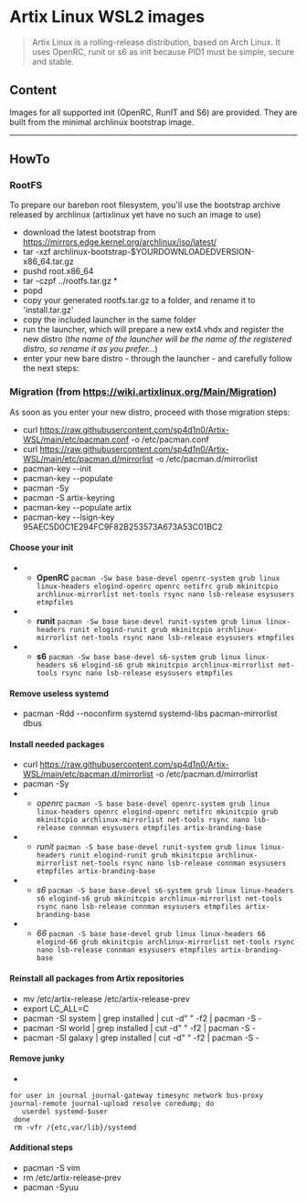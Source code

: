 # Artix Linux WSL2 images

> Artix Linux is a rolling-release distribution, based on Arch Linux.
> It uses OpenRC, runit or s6 as init because PID1 must be simple, secure and stable.

## Content

Images for all supported init (OpenRC, RunIT and S6) are provided. They are built from the minimal archlinux bootstrap image.

---

## HowTo

### RootFS
To prepare our barebon root filesystem, you'll use the bootstrap archive released by archlinux (artixlinux yet have no such an image to use)
- download the latest bootstrap from https://mirrors.edge.kernel.org/archlinux/iso/latest/
- tar -xzf archlinux-bootstrap-$YOURDOWNLOADEDVERSION-x86_64.tar.gz
- pushd root.x86_64
- tar -czpf ../rootfs.tar.gz *
- popd
- copy your generated rootfs.tar.gz to a folder, and rename it to 'install.tar.gz'
- copy the included launcher in the same folder
- run the launcher, which will prepare a new ext4.vhdx and register the new distro (*the name of the launcher will be the name of the registered distro, so rename it as you prefer...*)
- enter your new bare distro - through the launcher - and carefully follow the next steps:

### Migration (from https://wiki.artixlinux.org/Main/Migration)

As soon as you enter your new distro, proceed with those migration steps:
- curl https://raw.githubusercontent.com/sp4d1n0/Artix-WSL/main/etc/pacman.conf -o /etc/pacman.conf
- curl https://raw.githubusercontent.com/sp4d1n0/Artix-WSL/main/etc/pacman.d/mirrorlist -o /etc/pacman.d/mirrorlist
- pacman-key --init
- pacman-key --populate
- pacman -Sy
- pacman -S artix-keyring
- pacman-key --populate artix
- pacman-key --lsign-key 95AEC5D0C1E294FC9F82B253573A673A53C01BC2

#### Choose your init
- - **OpenRC** 
```pacman -Sw base base-devel openrc-system grub linux linux-headers elogind-openrc openrc netifrc grub mkinitcpio archlinux-mirrorlist net-tools rsync nano lsb-release esysusers etmpfiles```
- - **runit** 
```pacman -Sw base base-devel runit-system grub linux linux-headers runit elogind-runit grub mkinitcpio archlinux-mirrorlist net-tools rsync nano lsb-release esysusers etmpfiles```
- - **s6** 
```pacman -Sw base base-devel s6-system grub linux linux-headers s6 elogind-s6 grub mkinitcpio archlinux-mirrorlist net-tools rsync nano lsb-release esysusers etmpfiles```

#### Remove useless systemd
- pacman -Rdd --noconfirm systemd systemd-libs pacman-mirrorlist dbus

#### Install needed packages
- curl https://raw.githubusercontent.com/sp4d1n0/Artix-WSL/main/etc/pacman.d/mirrorlist -o /etc/pacman.d/mirrorlist
- pacman -Sy
- - *openrc* 
```pacman -S base base-devel openrc-system grub linux linux-headers openrc elogind-openrc netifrc mkinitcpio grub mkinitcpio archlinux-mirrorlist net-tools rsync nano lsb-release connman esysusers etmpfiles artix-branding-base```
- - *runit* 
```pacman -S base base-devel runit-system grub linux linux-headers runit elogind-runit grub mkinitcpio archlinux-mirrorlist net-tools rsync nano lsb-release connman esysusers etmpfiles artix-branding-base```
- - *s6*
```pacman -S base base-devel s6-system grub linux linux-headers s6 elogind-s6 grub mkinitcpio archlinux-mirrorlist net-tools rsync nano lsb-release connman esysusers etmpfiles artix-branding-base```
- - *66*
```pacman -S base base-devel grub linux linux-headers 66 elogind-66 grub mkinitcpio archlinux-mirrorlist net-tools rsync nano lsb-release connman esysusers etmpfiles artix-branding-base```

#### Reinstall all packages from Artix repositories
- mv /etc/artix-release /etc/artix-release-prev
- export LC_ALL=C
- pacman -Sl system | grep installed | cut -d" " -f2 | pacman -S -
- pacman -Sl world | grep installed | cut -d" " -f2 | pacman -S -
- pacman -Sl galaxy | grep installed | cut -d" " -f2 | pacman -S -

#### Remove junky
-  
```
for user in journal journal-gateway timesync network bus-proxy journal-remote journal-upload resolve coredump; do
   userdel systemd-$user
 done
 rm -vfr /{etc,var/lib}/systemd
 ```
 
 #### Additional steps
 - pacman -S vim
 - rm /etc/artix-release-prev
 - pacman -Syuu
